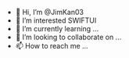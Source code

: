 - 👋 Hi, I’m @JimKan03
- 👀 I’m interested SWIFTUI
- 🌱 I’m currently learning ...
- 💞️ I’m looking to collaborate on ...
- 📫 How to reach me ...

<!---
JimKan03/JimKan03 is a ✨ special ✨ repository because its `README.md` (this file) appears on your GitHub profile.
You can click the Preview link to take a look at your changes.
--->
